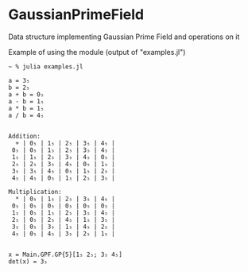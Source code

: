 # GaussianPrimeField
Data structure implementing Gaussian Prime Field and operations on it

Example of using the module (output of "examples.jl")

```
~ % julia examples.jl 

a = 3₅
b = 2₅
a + b = 0₅
a - b = 1₅
a * b = 1₅
a / b = 4₅


Addition:
  + | 0₅ | 1₅ | 2₅ | 3₅ | 4₅ |
 0₅ | 0₅ | 1₅ | 2₅ | 3₅ | 4₅ |
 1₅ | 1₅ | 2₅ | 3₅ | 4₅ | 0₅ |
 2₅ | 2₅ | 3₅ | 4₅ | 0₅ | 1₅ |
 3₅ | 3₅ | 4₅ | 0₅ | 1₅ | 2₅ |
 4₅ | 4₅ | 0₅ | 1₅ | 2₅ | 3₅ |

Multiplication:
  * | 0₅ | 1₅ | 2₅ | 3₅ | 4₅ |
 0₅ | 0₅ | 0₅ | 0₅ | 0₅ | 0₅ |
 1₅ | 0₅ | 1₅ | 2₅ | 3₅ | 4₅ |
 2₅ | 0₅ | 2₅ | 4₅ | 1₅ | 3₅ |
 3₅ | 0₅ | 3₅ | 1₅ | 4₅ | 2₅ |
 4₅ | 0₅ | 4₅ | 3₅ | 2₅ | 1₅ |


x = Main.GPF.GP{5}[1₅ 2₅; 3₅ 4₅]
det(x) = 3₅
```